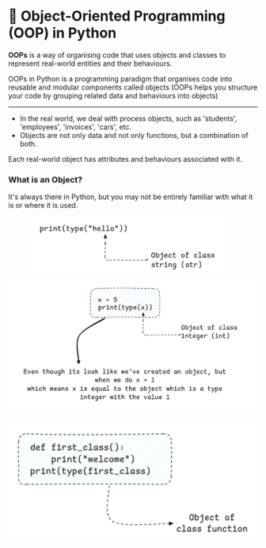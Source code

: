 # 🧱 Object-Oriented Programming (OOP) in Python

**OOPs** is a way of organising code that uses objects and classes to represent real-world entities and their behaviours.

OOPs in Python is a programming paradigm that organises code into reusable and modular components called objects (OOPs helps you structure your code by grouping related data and behaviours into objects)

---
* In the real world, we deal with process objects, such as 'students', 'employees', 'invoices', 'cars', etc. 
* Objects are not only data and not only functions, but a combination of both.

Each real-world object has attributes and behaviours associated with it.

### What is an Object?
It's always there in Python, but you may not be entirely familiar with what it is or where it is used.

<p align="center">
  <img src="https://github.com/GitMeP/Python/blob/f742a77112f0588f376396c0be6a6d0ff6be1080/OOPs/images/py1.png" width="400" alt="Logo"/>
  &nbsp;&nbsp;&nbsp;
  <img src="https://github.com/GitMeP/Python/blob/f742a77112f0588f376396c0be6a6d0ff6be1080/OOPs/images/py2.png" width="550" alt="Demo"/>
</p>

<p align="center">
  &nbsp;&nbsp;&nbsp;
  <img src="https://github.com/GitMeP/Python/blob/f742a77112f0588f376396c0be6a6d0ff6be1080/OOPs/images/py3.png" width="550" alt="Demo"/>  
</p>
